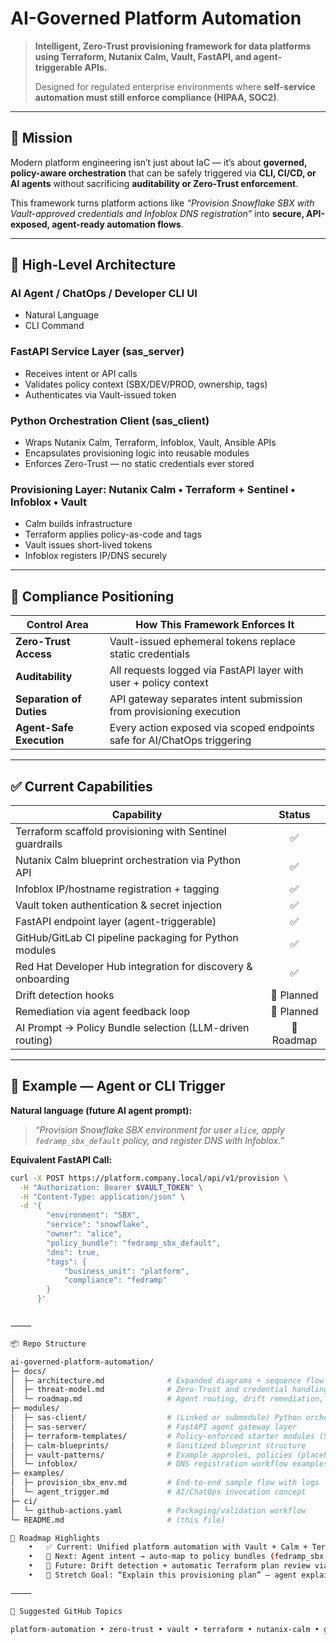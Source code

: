 # AI-Governed Platform Automation
> **Intelligent, Zero-Trust provisioning framework for data platforms using Terraform, Nutanix Calm, Vault, FastAPI, and agent-triggerable APIs.**
>
> Designed for regulated enterprise environments where **self-service automation must still enforce compliance (HIPAA, SOC2)**.

---

## 🚀 Mission

Modern platform engineering isn’t just about IaC — it’s about **governed, policy-aware orchestration** that can be safely triggered via **CLI, CI/CD, or AI agents** without sacrificing **auditability or Zero-Trust enforcement**.

This framework turns platform actions like *“Provision Snowflake SBX with Vault-approved credentials and Infoblox DNS registration”* into **secure, API-exposed, agent-ready automation flows**.

---

## 🧠 High-Level Architecture

### AI Agent / ChatOps / Developer CLI UI ###    
- Natural Language
- CLI Command


### FastAPI Service Layer (sas_server) ###                    
- Receives intent or API calls                                           
- Validates policy context (SBX/DEV/PROD, ownership, tags)               
- Authenticates via Vault-issued token                                   


### Python Orchestration Client (sas_client) ###                   
- Wraps Nutanix Calm, Terraform, Infoblox, Vault, Ansible APIs           
- Encapsulates provisioning logic into reusable modules                  
- Enforces Zero-Trust — no static credentials ever stored                


### Provisioning Layer: Nutanix Calm • Terraform + Sentinel • Infoblox • Vault ###
- Calm builds infrastructure                                             
- Terraform applies policy-as-code and tags                              
- Vault issues short-lived tokens                                        
- Infoblox registers IP/DNS securely                                     

---

## 🔐 Compliance Positioning

| Control Area                     | How This Framework Enforces It                                              |
|--------------------------------|----------------------------------------------------------------------------|
| **Zero-Trust Access**          | Vault-issued ephemeral tokens replace static credentials                   |
| **Auditability**               | All requests logged via FastAPI layer with user + policy context           |
| **Separation of Duties**       | API gateway separates intent submission from provisioning execution        |
| **Agent-Safe Execution**       | Every action exposed via scoped endpoints safe for AI/ChatOps triggering  |

---

## ✅ Current Capabilities

| Capability                                                            | Status |
|---------------------------------------------------------------------|:------:|
| Terraform scaffold provisioning with Sentinel guardrails            | ✅     |
| Nutanix Calm blueprint orchestration via Python API                 | ✅     |
| Infoblox IP/hostname registration + tagging                         | ✅     |
| Vault token authentication & secret injection                       | ✅     |
| FastAPI endpoint layer (agent-triggerable)                          | ✅     |
| GitHub/GitLab CI pipeline packaging for Python modules              | ✅     |
| Red Hat Developer Hub integration for discovery & onboarding        | ✅     |
| Drift detection hooks                                               | 🔄 Planned |
| Remediation via agent feedback loop                                 | 🔄 Planned |
| AI Prompt → Policy Bundle selection (LLM-driven routing)            | 🚀 Roadmap |

---

## 🎯 Example — Agent or CLI Trigger

**Natural language (future AI agent prompt):**
> _“Provision Snowflake SBX environment for user `alice`, apply `fedramp_sbx_default` policy, and register DNS with Infoblox.”_

**Equivalent FastAPI Call:**
```bash
curl -X POST https://platform.company.local/api/v1/provision \
  -H "Authorization: Bearer $VAULT_TOKEN" \
  -H "Content-Type: application/json" \
  -d '{
        "environment": "SBX",
        "service": "snowflake",
        "owner": "alice",
        "policy_bundle": "fedramp_sbx_default",
        "dns": true,
        "tags": {
            "business_unit": "platform",
            "compliance": "fedramp"
        }
      }'


⸻

📦 Repo Structure 

ai-governed-platform-automation/
├─ docs/
│  ├─ architecture.md              # Expanded diagrams + sequence flow for interviews
│  ├─ threat-model.md              # Zero-Trust and credential handling notes
│  └─ roadmap.md                   # Agent routing, drift remediation, policy extension
├─ modules/
│  ├─ sas-client/                  # (Linked or submodule) Python orchestration client
│  ├─ sas-server/                  # FastAPI agent gateway layer
│  ├─ terraform-templates/         # Policy-enforced starter modules (Sentinel included)
│  ├─ calm-blueprints/             # Sanitized blueprint structure
│  ├─ vault-patterns/              # Example approles, policies (placeholders)
│  └─ infoblox/                    # DNS registration workflow examples
├─ examples/
│  ├─ provision_sbx_env.md         # End-to-end sample flow with logs
│  └─ agent_trigger.md             # AI/ChatOps invocation concept
├─ ci/
│  └─ github-actions.yaml          # Packaging/validation workflow
└─ README.md                       # (this file)

🔭 Roadmap Highlights
	•	✅ Current: Unified platform automation with Vault + Calm + Terraform + FastAPI
	•	🚀 Next: Agent intent → auto-map to policy bundles (fedramp_sbx, hipaa_dev, etc.)
	•	🎯 Future: Drift detection + automatic Terraform plan review via AI agent
	•	🧠 Stretch Goal: “Explain this provisioning plan” — agent explains the compliance posture of a requested build

⸻

🎯 Suggested GitHub Topics

platform-automation • zero-trust • vault • terraform • nutanix-calm • govcloud • fastapi • sas • sentinel • ai-ops • devex • backstage • red-hat-developer-hub
